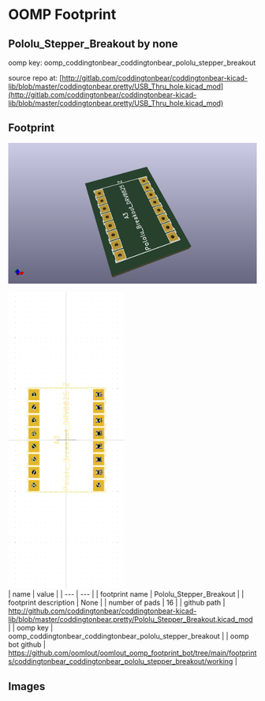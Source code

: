 # OOMP Footprint  
## Pololu_Stepper_Breakout  by none  
  
oomp key: oomp_coddingtonbear_coddingtonbear_pololu_stepper_breakout  
  
source repo at: [http://gitlab.com/coddingtonbear/coddingtonbear-kicad-lib/blob/master/coddingtonbear.pretty/USB_Thru_hole.kicad_mod](http://gitlab.com/coddingtonbear/coddingtonbear-kicad-lib/blob/master/coddingtonbear.pretty/USB_Thru_hole.kicad_mod)  
## Footprint  
  
[![working_kicad_pcb_3d.png](working_kicad_pcb_3d_600.png)](working_kicad_pcb_3d.png)  
  
[![working.png](working_600.png)](working.png)  
| name | value | 
| --- | --- | 
| footprint name | Pololu_Stepper_Breakout | 
| footprint description | None | 
| number of pads | 16 | 
| github path | http://github.com/coddingtonbear/coddingtonbear-kicad-lib/blob/master/coddingtonbear.pretty/Pololu_Stepper_Breakout.kicad_mod | 
| oomp key | oomp_coddingtonbear_coddingtonbear_pololu_stepper_breakout | 
| oomp bot github | https://github.com/oomlout/oomlout_oomp_footprint_bot/tree/main/footprints/coddingtonbear_coddingtonbear_pololu_stepper_breakout/working | 
## Images  
